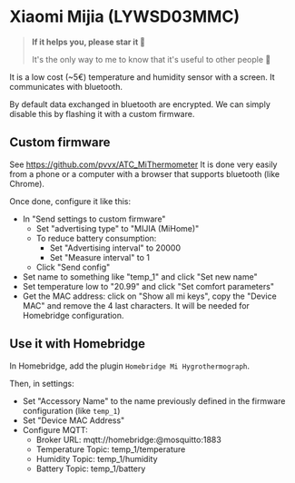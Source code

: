 # Xiaomi Mijia (LYWSD03MMC)

> **If it helps you, please star it 🙏**
>
> It's the only way to me to know that it's useful to other people 🥰

It is a low cost (~5€) temperature and humidity sensor with a screen.
It communicates with bluetooth.

By default data exchanged in bluetooth are encrypted.
We can simply disable this by flashing it with a custom firmware.


## Custom firmware

See https://github.com/pvvx/ATC_MiThermometer
It is done very easily from a phone or a computer with a browser that supports bluetooth (like Chrome).

Once done, configure it like this:
- In "Send settings to custom firmware"
  - Set "advertising type" to "MIJIA (MiHome)"
  - To reduce battery consumption:
    - Set "Advertising interval" to 20000
    - Set "Measure interval" to 1
  - Click "Send config"
- Set name to something like "temp_1" and click "Set new name"
- Set temperature low to "20.99" and click "Set comfort parameters"
- Get the MAC address: click on "Show all mi keys", copy the "Device MAC" and remove the 4 last characters. It will be needed for Homebridge configuration.


## Use it with Homebridge

In Homebridge, add the plugin `Homebridge Mi Hygrothermograph`.

Then, in settings:
- Set "Accessory Name" to the name previously defined in the firmware configuration (like `temp_1`)
- Set "Device MAC Address"
- Configure MQTT:
  - Broker URL: mqtt://homebridge:<password>@mosquitto:1883
  - Temperature Topic: temp_1/temperature
  - Humidity Topic: temp_1/humidity
  - Battery Topic: temp_1/battery